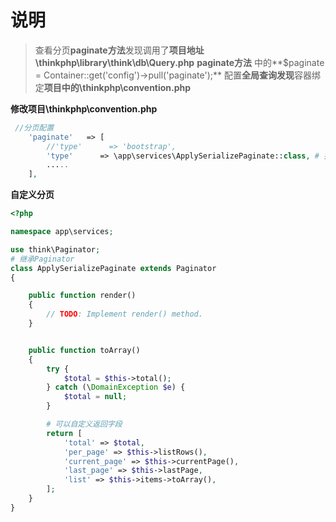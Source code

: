 # 说明

> 查看分页**paginate方法**发现调用了**项目地址\thinkphp\library\think\db\Query.php** **paginate方法** 中的**$paginate = Container::get('config')->pull('paginate');** 配置**全局查询发现**容器绑定**项目中的\thinkphp\convention.php**

**修改项目\thinkphp\convention.php**

```php
 //分页配置
    'paginate'   => [
        //'type'      => 'bootstrap',
        'type'      => \app\services\ApplySerializePaginate::class, # 指向自定义的分页
        .....
    ],
```

**自定义分页**

```php
<?php

namespace app\services;

use think\Paginator;
# 继承Paginator
class ApplySerializePaginate extends Paginator
{

    public function render()
    {
        // TODO: Implement render() method.
    }


    public function toArray()
    {
        try {
            $total = $this->total();
        } catch (\DomainException $e) {
            $total = null;
        }

        # 可以自定义返回字段  
        return [
            'total' => $total,
            'per_page' => $this->listRows(),
            'current_page' => $this->currentPage(),
            'last_page' => $this->lastPage,
            'list' => $this->items->toArray(),
        ];
    }
}
```

